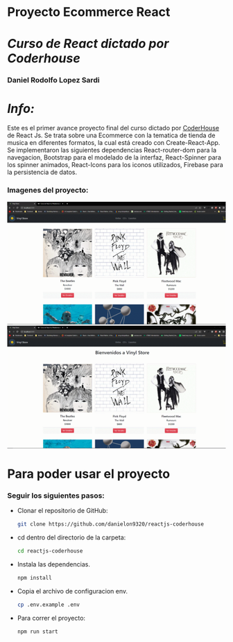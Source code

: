 # **Proyecto Ecommerce React** 
# *Curso de React dictado por Coderhouse*
### **Daniel Rodolfo Lopez Sardi**

# *Info:*

Este es el primer avance proyecto final del curso dictado por [CoderHouse](https://www.coderhouse.com) de React Js.
Se trata sobre una Ecommerce con la tematica de tienda de musica en diferentes formatos, la cual está creado con Create-React-App.
Se implementaron las siguientes dependencias React-router-dom para la navegacion, Bootstrap para el modelado de la interfaz, React-Spinner para los spinner animados, React-Icons para los iconos utilizados, Firebase para la persistencia de datos.
### Imagenes del proyecto:
![image](https://github.com/danielon9320/reactjs-coderhouse/blob/primer-entrega-proyectoFinal/GIF%206-4-2022%2016-09-00.gif)
![image](https://github.com/danielon9320/reactjs-coderhouse/blob/primer-entrega-proyectoFinal/GIF%206-4-2022%2016-18-06.gif)

# Para poder usar el proyecto

### Seguir los siguientes pasos:

- Clonar el repositorio de GitHub:

  ```bash
  git clone https://github.com/danielon9320/reactjs-coderhouse
  ```

- cd dentro del directorio de la carpeta:
  ```bash
  cd reactjs-coderhouse
  ```

- Instala las dependencias.
  ```bash
  npm install
  ```

- Copia el archivo de configuracion env.
  ```bash
  cp .env.example .env
  ```

- Para correr el proyecto:

  ```bash
  npm run start
  ```
